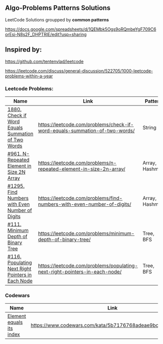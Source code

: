 ## Algo-Problems Patterns Solutions

LeetCode Solutions groupped by **common patterns**

https://docs.google.com/spreadsheets/d/1QEMbk5Ogs9oRQmbeYgF709C6orEsj-N8s2F_DHPTRIE/edit?usp=sharing

## Inspired by:
https://github.com/tentenvlad/leetcode

https://leetcode.com/discuss/general-discussion/522705/1000-leetcode-problems-within-a-year

### Leetcode Problems:

Name | Link | Pattern | Difficulty
--- | --- | --- | ---
[1880. Check if Word Equals Summation of Two Words](./strings/1880_is_sum_equal.py) | https://leetcode.com/problems/check-if-word-equals-summation-of-two-words/ | String | Easy
[#961. N-Repeated Element in Size 2N Array](./arrays/961_repeated_n_times.py) | https://leetcode.com/problems/n-repeated-element-in-size-2n-array/ | Array, Hashmap | Easy
[#1295. Find Numbers with Even Number of Digits](./arrays/1295_find_numbers.py) | https://leetcode.com/problems/find-numbers-with-even-number-of-digits/ | Array, Hashmap | Easy
[#111. Minimum Depth of Binary Tree](./bfs/111_min_depth.py) | https://leetcode.com/problems/minimum-depth-of-binary-tree/ | Tree, BFS | Easy
[#116. Populating Next Right Pointers in Each Node](./bfs/116_connect.py) | https://leetcode.com/problems/populating-next-right-pointers-in-each-node/ | Tree, BFS | Medium

### Codewars
Name | Link | Pattern | Difficulty
--- | --- | --- | ---
[Element equals its index](./arrays/6kyu_index_equals_value.js) | https://www.codewars.com/kata/5b7176768adeae9bc9000056/train/ | Array, BinarySearch | Easy


